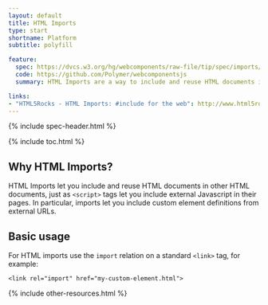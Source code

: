 ```yaml
---
layout: default
title: HTML Imports
type: start
shortname: Platform
subtitle: polyfill

feature:
  spec: https://dvcs.w3.org/hg/webcomponents/raw-file/tip/spec/imports/index.html
  code: https://github.com/Polymer/webcomponentsjs
  summary: HTML Imports are a way to include and reuse HTML documents in other HTML documents.

links:
- "HTML5Rocks - HTML Imports: #include for the web": http://www.html5rocks.com/tutorials/webcomponents/imports/
---
```


{% include spec-header.html %}

{% include toc.html %}

## Why HTML Imports?

HTML Imports let you include and reuse HTML documents in other HTML documents,
just as `<script>` tags let you include external Javascript in their pages.
In particular, imports let you include
custom element definitions from external URLs.

## Basic usage

For HTML imports use the `import` relation on a standard `<link>` tag, for example:

    <link rel="import" href="my-custom-element.html">

{% include other-resources.html %}
